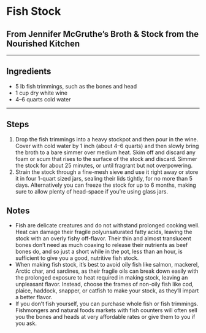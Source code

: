 # Fish Stock

## From Jennifer McGruthe’s Broth & Stock from the Nourished Kitchen
---

## Ingredients

* 5 lb fish trimmings, such as the bones and head
* 1 cup dry white wine
* 4–6 quarts cold water


---

## Steps

1.  Drop the fish trimmings into a heavy stockpot and then pour in the wine. Cover with cold water by 1 inch (about 4–6 quarts) and then slowly bring the broth to a bare simmer over medium heat. Skim off and discard any foam or scum that rises to the surface of the stock and discard. Simmer the stock for about 25 minutes, or until fragrant but not overpowering.
2.  Strain the stock through a fine-mesh sieve and use it right away or store it in four 1-quart sized jars, sealing their lids tightly, for no more than 5 days. Alternatively you can freeze the stock for up to 6 months, making sure to allow plenty of head-space if you’re using glass jars.

## Notes

* Fish are delicate creatures and do not withstand prolonged cooking well. Heat can damage their fragile polyunsaturated fatty acids, leaving the stock with an overly fishy off-flavor. Their thin and almost translucent bones don’t need as much coaxing to release their nutrients as beef bones do, and so just a short while in the pot, less than an hour, is sufficient to give you a good, nutritive fish stock.
* When making fish stock, it’s best to avoid oily fish like salmon, mackerel, Arctic char, and sardines, as their fragile oils can break down easily with the prolonged exposure to heat required in making stock, leaving an unpleasant flavor. Instead, choose the frames of non-oily fish like cod, plaice, haddock, snapper, or catfish to make your stock, as they’ll impart a better flavor.
* If you don’t fish yourself, you can purchase whole fish or fish trimmings. Fishmongers and natural foods markets with fish counters will often sell you the bones and heads at very affordable rates or give them to you if you ask.

